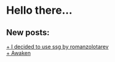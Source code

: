 # Hello there...

## New posts:

[+ I decided to use ssg by romanzolotarev](./post/2022-09-12-i-decided-to-use-ssg-by-romanzolotarev.html) <br>
[+ Awaken](./post/2022-09-11-awaken.html)
